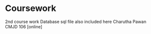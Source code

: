 # Coursework
 2nd course work 
 Database sql file also included here
Charutha Pawan CMJD 106 [online]
